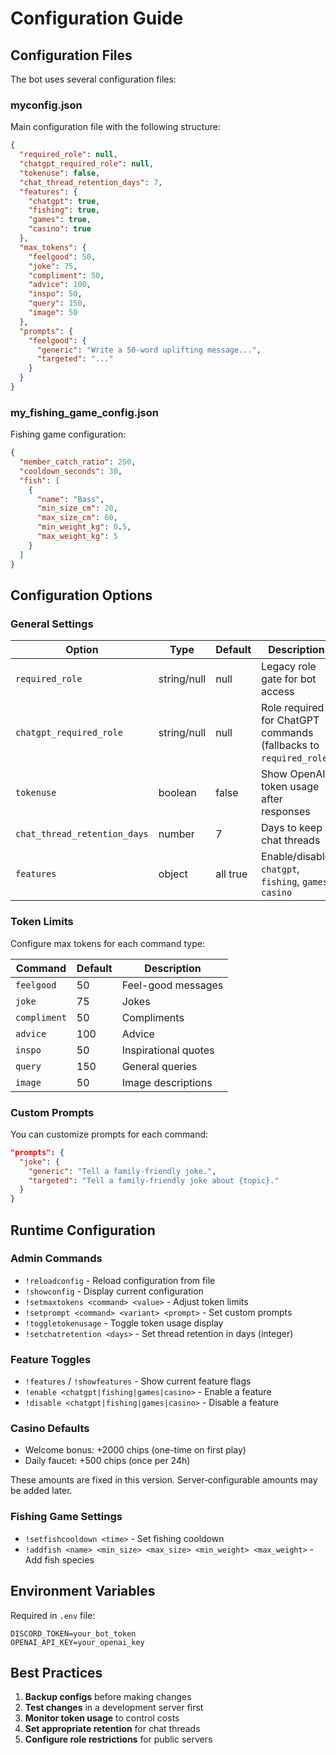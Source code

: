 # Configuration Guide

## Configuration Files

The bot uses several configuration files:

### myconfig.json

Main configuration file with the following structure:

```json
{
  "required_role": null,
  "chatgpt_required_role": null,
  "tokenuse": false,
  "chat_thread_retention_days": 7,
  "features": {
    "chatgpt": true,
    "fishing": true,
    "games": true,
    "casino": true
  },
  "max_tokens": {
    "feelgood": 50,
    "joke": 75,
    "compliment": 50,
    "advice": 100,
    "inspo": 50,
    "query": 150,
    "image": 50
  },
  "prompts": {
    "feelgood": {
      "generic": "Write a 50-word uplifting message...",
      "targeted": "..."
    }
  }
}
```

### my_fishing_game_config.json

Fishing game configuration:

```json
{
  "member_catch_ratio": 250,
  "cooldown_seconds": 30,
  "fish": [
    {
      "name": "Bass",
      "min_size_cm": 20,
      "max_size_cm": 60,
      "min_weight_kg": 0.5,
      "max_weight_kg": 5
    }
  ]
}
```

## Configuration Options

### General Settings

| Option | Type | Default | Description |
|--------|------|---------|-------------|
| `required_role` | string/null | null | Legacy role gate for bot access |
| `chatgpt_required_role` | string/null | null | Role required for ChatGPT commands (fallbacks to `required_role`) |
| `tokenuse` | boolean | false | Show OpenAI token usage after responses |
| `chat_thread_retention_days` | number | 7 | Days to keep chat threads |
| `features` | object | all true | Enable/disable `chatgpt`, `fishing`, `games`, `casino` |

### Token Limits

Configure max tokens for each command type:

| Command | Default | Description |
|---------|---------|-------------|
| `feelgood` | 50 | Feel-good messages |
| `joke` | 75 | Jokes |
| `compliment` | 50 | Compliments |
| `advice` | 100 | Advice |
| `inspo` | 50 | Inspirational quotes |
| `query` | 150 | General queries |
| `image` | 50 | Image descriptions |

### Custom Prompts

You can customize prompts for each command:

```json
"prompts": {
  "joke": {
    "generic": "Tell a family-friendly joke.",
    "targeted": "Tell a family-friendly joke about {topic}."
  }
}
```

## Runtime Configuration

### Admin Commands

- `!reloadconfig` - Reload configuration from file
- `!showconfig` - Display current configuration
- `!setmaxtokens <command> <value>` - Adjust token limits
- `!setprompt <command> <variant> <prompt>` - Set custom prompts
- `!toggletokenusage` - Toggle token usage display
- `!setchatretention <days>` - Set thread retention in days (integer)

### Feature Toggles

- `!features` / `!showfeatures` - Show current feature flags
- `!enable <chatgpt|fishing|games|casino>` - Enable a feature
- `!disable <chatgpt|fishing|games|casino>` - Disable a feature

### Casino Defaults

- Welcome bonus: +2000 chips (one-time on first play)
- Daily faucet: +500 chips (once per 24h)
  
These amounts are fixed in this version. Server‑configurable amounts may be added later.

### Fishing Game Settings

- `!setfishcooldown <time>` - Set fishing cooldown
- `!addfish <name> <min_size> <max_size> <min_weight> <max_weight>` - Add fish species

## Environment Variables

Required in `.env` file:

```env
DISCORD_TOKEN=your_bot_token
OPENAI_API_KEY=your_openai_key
```

## Best Practices

1. **Backup configs** before making changes
2. **Test changes** in a development server first
3. **Monitor token usage** to control costs
4. **Set appropriate retention** for chat threads
5. **Configure role restrictions** for public servers